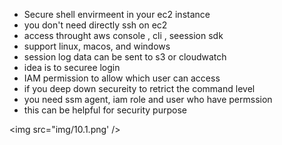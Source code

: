 

- Secure shell envirmeent in your ec2 instance
- you don't need directly ssh on ec2
- access throught aws console , cli , seession sdk
- support linux, macos, and windows
- session log data can be sent to s3 or cloudwatch
- idea is to securee login
- IAM permission to allow which user can access
- if you deep down secureity to retrict the command level
- you need ssm agent, iam role and user who have permssion
- this can be helpful for security purpose 


<img src="img/10.1.png' />